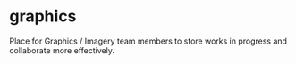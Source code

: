 # graphics
Place for Graphics / Imagery team members to store works in progress and collaborate more effectively.
